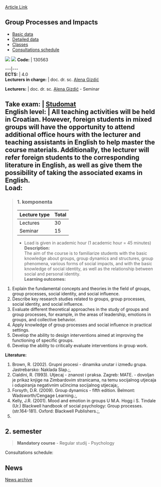 [Article Link](https://www.fhs.hr/en/course/gpai_a)

## Group Processes and Impacts
  * [Basic data](https://www.fhs.hr/en/course/gpai_a#v1id-523778_266965_1_0 "Basic data")
  * [Detailed data](https://www.fhs.hr/en/course/gpai_a#v1id-523778_266965_1_1 "Detailed data")
  * [Classes](https://www.fhs.hr/en/course/gpai_a#v1id-523778_266965_1_2 "Classes")
  * [Consultations schedule](https://www.fhs.hr/en/course/gpai_a#v1id-523778_266965_1_3 "Consultations schedule")


[![](https://www.fhs.hr/img/flags/gif/hr.gif)](https://www.fhs.hr/predmet/gpu_a) [![](https://www.fhs.hr/img/flags/gif/gb.gif)](https://www.fhs.hr/en/course/gpai_a)
**Code:** |  130563  
  
---|---  
**ECTS:** |  4.0   
**Lecturers in charge:** |  doc. dr. sc. [Alena Gizdić](https://www.fhs.hr/staff/alena.gizdic)   
  
**Lecturers:** |  doc. dr. sc. [Alena Gizdić](https://www.fhs.hr/djelatnik/alena.gizdic) - Seminar  
  
**Take exam:** |  [Studomat](http://www.isvu.hr/studomat)  
**English level:** |  All teaching activities will be held in Croatian. However, foreign students in mixed groups will have the opportunity to attend additional office hours with the lecturer and teaching assistants in English to help master the course materials. Additionally, the lecturer will refer foreign students to the corresponding literature in English, as well as give them the possibility of taking the associated exams in English.   
**Load:**  
---  
> ### 1. komponenta
> | Lecture type | Total  
> ---|---  
> Lectures | 30  
> Seminar | 15  
> * Load is given in academic hour (1 academic hour = 45 minutes)   
**Description:**  
> The aim of the course is to familiarize students with the basic knowledge about groups, group dynamics and structures, group phenomena, various forms of social impacts, and with the basic knowledge of social identity, as well as the relationship between social and personal identity.  
**Learning outcomes:**  
  1. Explain the fundamental concepts and theories in the field of groups, group processes, social identity, and social influence.
  2. Describe key research studies related to groups, group processes, social identity, and social influence.
  3. Evaluate different theoretical approaches in the study of groups and group processes, for example, in the areas of leadership, emotions in groups, and collective behavior.
  4. Apply knowledge of group processes and social influence in practical settings.
  5. Develop the ability to design interventions aimed at improving the functioning of specific groups.
  6. Develop the ability to critically evaluate interventions in group work.

  
**Literature:**  
  1. Brown, R. (2002). Grupni procesi - dinamika unutar i između grupa. Jastrebarsko: Naklada Slap.;, 
  2. Cialdini, R. (1993). Utjecaj - znanost i praksa. Zagreb: MATE. - dovoljan je prikaz knjige na Zimbardovim stranicama, na temu socijalnog utjecaja i odupiranja negativnim učincima socijalnog utjecaja;, 
  3. Forsyth, D.R. (2009). Group dynamics - fifth edition. Belmont: Wadsworth/Cengage Learning.;, 
  4. Kelly, J.R. (2001). Mood and emotion in groups U M.A. Hogg i S. Tindale (Ur.) Blackwell handbook of social psychology: Group processes. (str.164-181). Oxford: Blackwell Publishers.;, 
  5. 
  
**2. semester**  
---  
> **Mandatory course** - Regular studij - Psychology  
>   
Consultations schedule: 


## News
[News archive](https://www.fhs.hr/en/course/gpai_a?@=20qvg#news_87996 "News archive")
